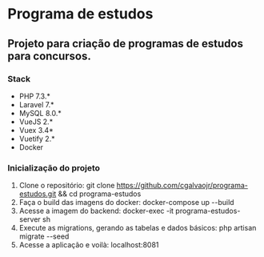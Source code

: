 # Programa de estudos
## Projeto para criação de programas de estudos para concursos.

### Stack

- PHP 7.3.*
- Laravel 7.*
- MySQL 8.0.*
- VueJS 2.*
- Vuex 3.4*
- Vuetify 2.*
- Docker

### Inicialização do projeto

1. Clone o repositório: git clone https://github.com/cgalvaojr/programa-estudos.git && cd programa-estudos
2. Faça o build das imagens do docker: docker-compose up --build
3. Acesse a imagem do backend: docker-exec -it programa-estudos-server sh
4. Execute as migrations, gerando as tabelas e dados básicos: php artisan migrate --seed
5. Acesse a aplicação e voilà: localhost:8081

